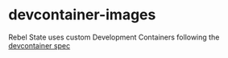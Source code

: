 # devcontainer-images
Rebel State uses custom Development Containers following the [devcontainer spec](https://github.com/devcontainers/spec)
